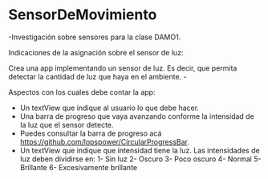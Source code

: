 # SensorDeMovimiento
-Investigación sobre sensores para la clase DAMO1.


Indicaciones de la asignación sobre el sensor de luz:

Crea una app implementando un sensor de luz. Es decir, que permita detectar la cantidad de luz que haya en el ambiente. - 

Aspectos con los cuales debe contar la app:
- Un textView que indique al usuario lo que debe hacer. 
- Una barra de progreso que vaya avanzando conforme la intensidad de la luz que el sensor detecte.
- Puedes consultar la barra de progreso acá https://github.com/lopspower/CircularProgressBar.
- Un textView que indique que intensidad tiene la luz. Las intensidades de luz deben dividirse en:
  1- Sin luz
  2- Oscuro
  3- Poco oscuro
  4- Normal
  5- Brillante 
  6- Excesivamente brillante
